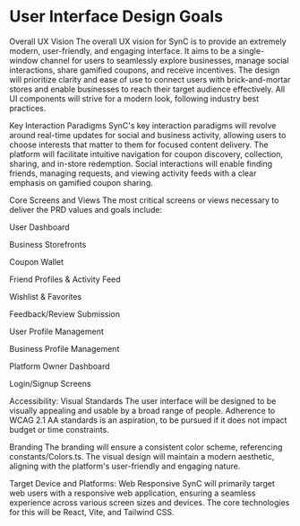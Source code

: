 # User Interface Design Goals
Overall UX Vision
The overall UX vision for SynC is to provide an extremely modern, user-friendly, and engaging interface. It aims to be a single-window channel for users to seamlessly explore businesses, manage social interactions, share gamified coupons, and receive incentives. The design will prioritize clarity and ease of use to connect users with brick-and-mortar stores and enable businesses to reach their target audience effectively. All UI components will strive for a modern look, following industry best practices.

Key Interaction Paradigms
SynC's key interaction paradigms will revolve around real-time updates for social and business activity, allowing users to choose interests that matter to them for focused content delivery. The platform will facilitate intuitive navigation for coupon discovery, collection, sharing, and in-store redemption. Social interactions will enable finding friends, managing requests, and viewing activity feeds with a clear emphasis on gamified coupon sharing.

Core Screens and Views
The most critical screens or views necessary to deliver the PRD values and goals include:

User Dashboard

Business Storefronts

Coupon Wallet

Friend Profiles & Activity Feed

Wishlist & Favorites

Feedback/Review Submission

User Profile Management

Business Profile Management

Platform Owner Dashboard

Login/Signup Screens

Accessibility: Visual Standards
The user interface will be designed to be visually appealing and usable by a broad range of people. Adherence to WCAG 2.1 AA standards is an aspiration, to be pursued if it does not impact budget or time constraints.

Branding
The branding will ensure a consistent color scheme, referencing constants/Colors.ts. The visual design will maintain a modern aesthetic, aligning with the platform's user-friendly and engaging nature.

Target Device and Platforms: Web Responsive
SynC will primarily target web users with a responsive web application, ensuring a seamless experience across various screen sizes and devices. The core technologies for this will be React, Vite, and Tailwind CSS.
